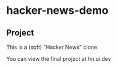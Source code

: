 # hacker-news-demo
## Project
This is a (soft) "Hacker News" clone.

You can view the final project at hn.ui.dev
